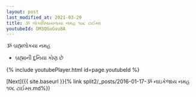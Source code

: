 ```yaml
---
layout: post
last_modified_at: 2021-03-29
title: ૐ લોકાધિષ્ઠાયનાયા નમહ ૧૦૮ ટાઈમ્સ
youtubeId: OM3QGuGvu8A
---
```

 
 
 ૐ બ્રહ્મલોકયા નમહ  
 
 -  બ્રહ્માની દુનિયા કોણ છે 
 
  
 
  
 
 
 
 
 
 


{% include youtubePlayer.html id=page.youtubeId %}
 
[Next]({{ site.baseurl }}{% link  split2/_posts/2016-01-17-ૐ નાઇકેજાય નમહ ૧૦૮ ટાઈમ્સ.md%})
 

